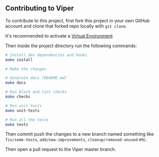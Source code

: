 ## Contributing to Viper

To contribute to this project, first fork this project in your own GitHub account
and clone that forked repo locally with `git clone`.

It's recommended to activate a [Virtual Environment](https://docs.python.org/3/tutorial/venv.html)

Then inside the project directory run the followiing commands:

```bash
# Install dev dependencies and hooks
make install

# Make the changes

# Generate docs (README.md)
make docs

# Run black and lint checks
make checks

# Run unit tests
make unit-tests

# Run all the tests
make tests
```

Then commit push the changes to a new branch named something like
`fix/some-tests`, `add/new-improvements`, `cleanup/removed-unused` etc.


Then open a pull request to the Viper master branch.
